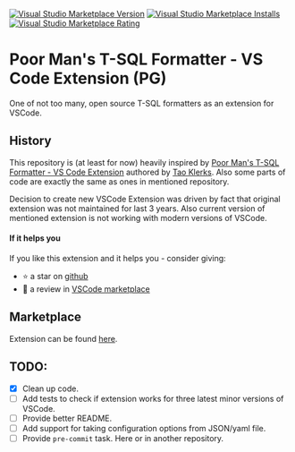 [![Visual Studio Marketplace Version](https://img.shields.io/visual-studio-marketplace/v/piotrgredowski.poor-mans-t-sql-formatter-pg?style=plastic)](https://marketplace.visualstudio.com/items?itemName=piotrgredowski.poor-mans-t-sql-formatter-pg)
[![Visual Studio Marketplace Installs](https://img.shields.io/visual-studio-marketplace/i/piotrgredowski.poor-mans-t-sql-formatter-pg?style=plastic)](https://marketplace.visualstudio.com/items?itemName=piotrgredowski.poor-mans-t-sql-formatter-pg)
[![Visual Studio Marketplace Rating](https://img.shields.io/visual-studio-marketplace/r/piotrgredowski.poor-mans-t-sql-formatter-pg?style=plastic)](https://marketplace.visualstudio.com/items?itemName=piotrgredowski.poor-mans-t-sql-formatter-pg)

# Poor Man's T-SQL Formatter - VS Code Extension (PG)

One of not too many, open source T-SQL formatters as an extension for VSCode.

## History

This repository is (at least for now) heavily inspired by [Poor Man's T-SQL Formatter - VS Code Extension](https://github.com/TaoK/poor-mans-t-sql-formatter-vscode-extension)
authored by [Tao Klerks](https://github.com/TaoK). Also some parts of code are exactly the same as ones in mentioned repository.

Decision to create new VSCode Extension was driven by fact that original extension was not maintained for last 3 years.
Also current version of mentioned extension is not working with modern versions of VSCode.

#### If it helps you

If you like this extension and it helps you - consider giving:

- :star: a star on [github](https://github.com/piotrgredowski/poor-mans-t-sql-formatter-vscode-extension)
- :pencil: a review in [VSCode marketplace](https://marketplace.visualstudio.com/items?itemName=piotrgredowski.poor-mans-t-sql-formatter-pg&ssr=false#review-details)

## Marketplace

Extension can be found [here](https://marketplace.visualstudio.com/items?itemName=piotrgredowski.poor-mans-t-sql-formatter-pg).

## TODO:

- [x] Clean up code.
- [ ] Add tests to check if extension works for three latest minor versions of VSCode.
- [ ] Provide better README.
- [ ] Add support for taking configuration options from JSON/yaml file.
- [ ] Provide `pre-commit` task. Here or in another repository.
